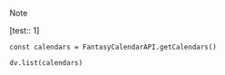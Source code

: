 > [!note]
> 
> [test:: 1]

```dataviewjs
const calendars = FantasyCalendarAPI.getCalendars()

dv.list(calendars)
```